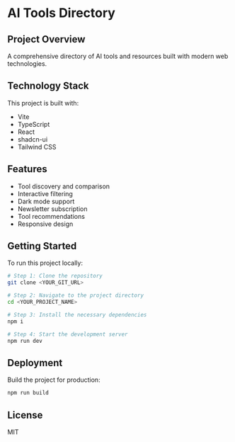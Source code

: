 
# AI Tools Directory

## Project Overview

A comprehensive directory of AI tools and resources built with modern web technologies.

## Technology Stack

This project is built with:

- Vite
- TypeScript
- React
- shadcn-ui
- Tailwind CSS

## Features

- Tool discovery and comparison
- Interactive filtering
- Dark mode support
- Newsletter subscription
- Tool recommendations
- Responsive design

## Getting Started

To run this project locally:

```sh
# Step 1: Clone the repository
git clone <YOUR_GIT_URL>

# Step 2: Navigate to the project directory
cd <YOUR_PROJECT_NAME>

# Step 3: Install the necessary dependencies
npm i

# Step 4: Start the development server
npm run dev
```

## Deployment

Build the project for production:

```sh
npm run build
```

## License

MIT
